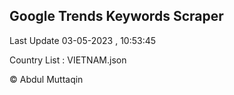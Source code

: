

## Google Trends Keywords Scraper 
 
Last Update 03-05-2023 , 10:53:45

Country List :
VIETNAM.json



© Abdul Muttaqin 

